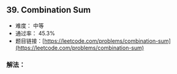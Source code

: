 ## 39. Combination Sum


- 难度： 中等
- 通过率： 45.3%
- 题目链接：[https://leetcode.com/problems/combination-sum](https://leetcode.com/problems/combination-sum)



### 解法：